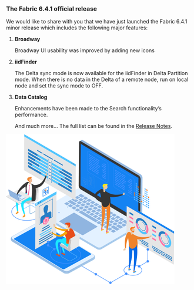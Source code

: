 ### The Fabric 6.4.1 official release

We would like to share with you that we have just launched the Fabric 6.4.1 minor release which includes the following major features:

1. **Broadway**

   Broadway UI usability was improved by adding new icons

2. **iidFinder**

   The Delta sync mode is now available for the iidFinder in Delta Partition mode. When there is no data in the Delta of a remote node, run on local node and set the sync mode to OFF.

3. **Data Catalog**

   Enhancements have been made to the Search functionality’s performance.  

   And much more... The full list can be found in the [Release Notes](https://github.com/k2view-academy/K2View-Academy/blob/Academy_6.4/Release%20Notes/V6.4/Fabric_Release%20Notes%20V6.4.1.pdf).

![image](images/img1.png)
